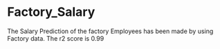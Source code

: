 # Factory_Salary
The Salary Prediction of the factory Employees has been made by using Factory data. The r2 score is 0.99
